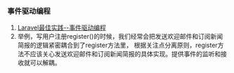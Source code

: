 ### 事件驱动编程

1. [Laravel最佳实践--事件驱动编程](https://segmentfault.com/a/1190000013809355)
1. 举例，写用户注册register()的时候，我们经常会把发送欢迎邮件和订阅新闻简报的逻辑紧密耦合到了register方法里， 根据关注点分离原则，register方法不应该关心发送欢迎邮件和订阅新闻简报的具体实现。提供事件的监听和接收就可以解耦。


